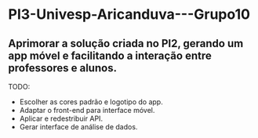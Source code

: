 # PI3-Univesp-Aricanduva---Grupo10

## Aprimorar a solução criada no PI2, gerando um app móvel e facilitando a interação entre professores e alunos.

TODO:

* Escolher as cores padrão e logotipo do app.
* Adaptar o front-end para interface móvel.
* Aplicar e redestribuir API.
* Gerar interface de análise de dados.

